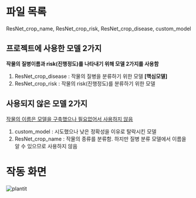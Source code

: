 # 파일 목록 #
ResNet_crop_name, ResNet_crop_risk, ResNet_crop_disease, custom_model

## 프로젝트에 사용한 모델 2가지 ##
**작물의 질병이름과 risk(진행정도)를 나타내기 위해 모델 2가지를 사용함**
1. ResNet_crop_disease : 작물의 질병을 분류하기 위한 모델 **[핵심모델]**
2. ResNet_crop_risk : 작물의 risk(진행정도)를 분류하기 위한 모델

## 사용되지 않은 모델 2가지 ##
<u>작물의 이름은 모델을 구축했으나 필요없어서 사용하지 않음</u>

1. custom_model : 시도했으나 낮은 정확성을 이유로 탈락시킨 모델
2. ResNet_crop_name : 작물의 종류를 분류함. 하지만 질병 분류 모델에서 이름을 알 수 있으므로 사용하지 않음

# 작동 화면 #
![plantit](https://user-images.githubusercontent.com/84669207/148690742-fbff2e6d-d313-4404-8fc9-1621ce9231b1.gif)
